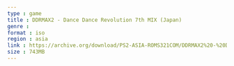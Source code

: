 ```yaml
---
type : game
title : DDRMAX2 - Dance Dance Revolution 7th MIX (Japan)
genre : 
format : iso
region : asia
link : https://archive.org/download/PS2-ASIA-ROMS321COM/DDRMAX2%20-%20Dance%20Dance%20Revolution%207th%20MIX%20%28Japan%29.7z
size : 743MB
---
```

